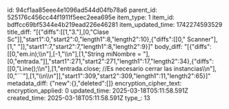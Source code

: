 id: 94cf1aa85eee4e1096ad544d04fb78a6
parent_id: 525176c456cc44f1911f5eec2eea695e
item_type: 1
item_id: bdffcc69bf5344e4b219ead226e46281
item_updated_time: 1742274593529
title_diff: "[{\"diffs\":[[1,\"3.\"],[0,\"Clase Sc\"]],\"start1\":0,\"start2\":0,\"length1\":8,\"length2\":10},{\"diffs\":[[0,\" Scanner\"],[1,\" \"]],\"start1\":7,\"start2\":7,\"length1\":8,\"length2\":9}]"
body_diff: "[{\"diffs\":[[0,\"em.in);\\\n\"],[-1,\"\\\n\"],[1,\"String miNombre = \"],[0,\"entrada.\"]],\"start1\":271,\"start2\":271,\"length1\":17,\"length2\":34},{\"diffs\":[[0,\"Line();\\\n\"],[1,\"entrada.close; //Es necesario cerrar las instancias\\\n\"],[0,\"```\"],[1,\"\\\n\\\n\"]],\"start1\":309,\"start2\":309,\"length1\":11,\"length2\":65}]"
metadata_diff: {"new":{},"deleted":[]}
encryption_cipher_text: 
encryption_applied: 0
updated_time: 2025-03-18T05:11:58.591Z
created_time: 2025-03-18T05:11:58.591Z
type_: 13